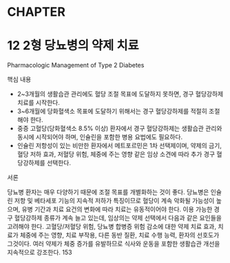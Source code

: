 # CHAPTER
# 12 2형 당뇨병의 약제 치료
Pharmacologic Management of Type 2 Diabetes

핵심 내용

*   2~3개월의 생활습관 관리에도 혈당 조절 목표에 도달하지 못하면, 경구 혈당강하제 치료를 시작한다.
*   3~6개월에 당화혈색소 목표에 도달하기 위해서는 경구 혈당강하제를 적절히 조절해야 한다.
*   중증 고혈당(당화혈색소 8.5% 이상) 환자에서 경구 혈당강하제는 생활습관 관리와 동시에 시작되어야 하며, 인슐린을 포함한 병용 요법에도 필요하다.
*   인슐린 저항성이 있는 비만한 환자에서 메트포르민은 1차 선택제이며, 약제의 금기, 혈당 저하 효과, 저혈당 위험, 체중에 주는 영향 같은 임상 소견에 따라 추가 경구 혈당강하제를 선택한다.

서론

당뇨병 환자는 매우 다양하기 때문에 조절 목표를 개별화하는 것이 좋다. 당뇨병은 인슐린 저항 및 베타세포 기능의 지속적 저하가 특징이므로 혈당이 계속 악화될 가능성이 높으며, 유병 기간과 치료 요건의 변화에 따라 치료는 유동적이어야 한다. 이용 가능한 경구 혈당강하제 종류가 계속 늘고 있는데, 임상의는 약제 선택에서 다음과 같은 요인들을 고려해야 한다. 고혈당/저혈당 위험, 당뇨병 합병증 위험 감소에 대한 약제 치료 효과, 치료가 체중에 주는 영향, 치료 부작용, 다른 동반 질환, 치료 수행 능력, 환자의 선호도가 그것이다. 여러 약제가 체중 증가를 유발하므로 식사와 운동을 포함한 생활습관 개선을 지속적으로 강조한다.
<PAGE>153